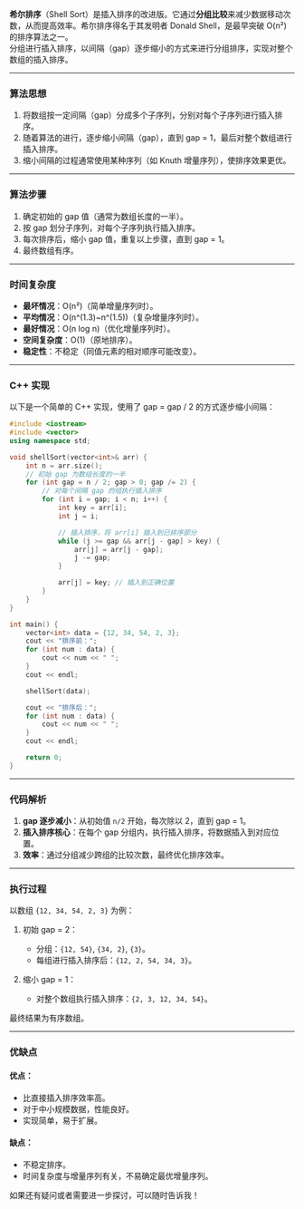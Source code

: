 **希尔排序**（Shell Sort）是插入排序的改进版。它通过**分组比较**来减少数据移动次数，从而提高效率。希尔排序得名于其发明者 Donald Shell，是最早突破 O(n²) 的排序算法之一。  
分组进行插入排序，以间隔（gap）逐步缩小的方式来进行分组排序，实现对整个数组的插入排序。

---

### **算法思想**
1. 将数组按一定间隔（gap）分成多个子序列，分别对每个子序列进行插入排序。
2. 随着算法的进行，逐步缩小间隔（gap），直到 gap = 1，最后对整个数组进行插入排序。
3. 缩小间隔的过程通常使用某种序列（如 Knuth 增量序列），使排序效果更优。

---

### **算法步骤**
1. 确定初始的 gap 值（通常为数组长度的一半）。
2. 按 gap 划分子序列，对每个子序列执行插入排序。
3. 每次排序后，缩小 gap 值，重复以上步骤，直到 gap = 1。
4. 最终数组有序。   

---

### **时间复杂度**
- **最坏情况**：O(n²)（简单增量序列时）。
- **平均情况**：O(n^(1.3)~n^(1.5))（复杂增量序列时）。
- **最好情况**：O(n log n)（优化增量序列时）。
- **空间复杂度**：O(1)（原地排序）。
- **稳定性**：不稳定（同值元素的相对顺序可能改变）。

---

### **C++ 实现**
以下是一个简单的 C++ 实现，使用了 gap = gap / 2 的方式逐步缩小间隔：

```cpp
#include <iostream>
#include <vector>
using namespace std;

void shellSort(vector<int>& arr) {
    int n = arr.size();
    // 初始 gap 为数组长度的一半
    for (int gap = n / 2; gap > 0; gap /= 2) {
        // 对每个间隔 gap 的组执行插入排序
        for (int i = gap; i < n; i++) {
            int key = arr[i];
            int j = i;

            // 插入排序，将 arr[i] 插入到已排序部分
            while (j >= gap && arr[j - gap] > key) {
                arr[j] = arr[j - gap];
                j -= gap;
            }

            arr[j] = key; // 插入到正确位置
        }
    }
}

int main() {
    vector<int> data = {12, 34, 54, 2, 3};
    cout << "排序前：";
    for (int num : data) {
        cout << num << " ";
    }
    cout << endl;

    shellSort(data);

    cout << "排序后：";
    for (int num : data) {
        cout << num << " ";
    }
    cout << endl;

    return 0;
}
```

---

### **代码解析**
1. **gap 逐步减小**：从初始值 `n/2` 开始，每次除以 2，直到 gap = 1。
2. **插入排序核心**：在每个 gap 分组内，执行插入排序，将数据插入到对应位置。
3. **效率**：通过分组减少跨组的比较次数，最终优化排序效率。

---

### **执行过程**
以数组 `{12, 34, 54, 2, 3}` 为例：

1. 初始 gap = 2：
   - 分组：`{12, 54}`, `{34, 2}`, `{3}`。
   - 每组进行插入排序后：`{12, 2, 54, 34, 3}`。

2. 缩小 gap = 1：
   - 对整个数组执行插入排序：`{2, 3, 12, 34, 54}`。

最终结果为有序数组。

---

### **优缺点**
#### **优点**：
- 比直接插入排序效率高。
- 对于中小规模数据，性能良好。
- 实现简单，易于扩展。

#### **缺点**：
- 不稳定排序。
- 时间复杂度与增量序列有关，不易确定最优增量序列。

如果还有疑问或者需要进一步探讨，可以随时告诉我！